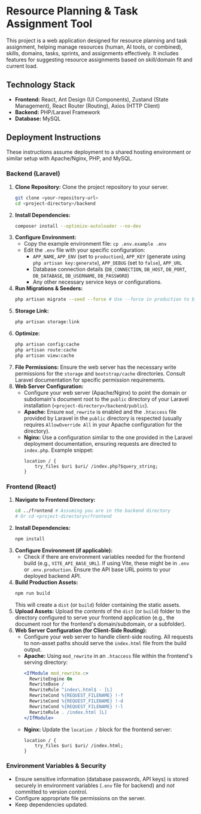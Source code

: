 # Resource Planning & Task Assignment Tool

This project is a web application designed for resource planning and task assignment, helping manage resources (human, AI tools, or combined), skills, domains, tasks, sprints, and assignments effectively. It includes features for suggesting resource assignments based on skill/domain fit and current load.

## Technology Stack

*   **Frontend:** React, Ant Design (UI Components), Zustand (State Management), React Router (Routing), Axios (HTTP Client)
*   **Backend:** PHP/Laravel Framework
*   **Database:** MySQL

## Deployment Instructions

These instructions assume deployment to a shared hosting environment or similar setup with Apache/Nginx, PHP, and MySQL.

### Backend (Laravel)

1.  **Clone Repository:** Clone the project repository to your server.
    ```bash
    git clone <your-repository-url>
    cd <project-directory>/backend
    ```
2.  **Install Dependencies:**
    ```bash
    composer install --optimize-autoloader --no-dev
    ```
3.  **Configure Environment:**
    *   Copy the example environment file: `cp .env.example .env`
    *   Edit the `.env` file with your specific configuration:
        *   `APP_NAME`, `APP_ENV` (set to `production`), `APP_KEY` (generate using `php artisan key:generate`), `APP_DEBUG` (set to `false`), `APP_URL`
        *   Database connection details (`DB_CONNECTION`, `DB_HOST`, `DB_PORT`, `DB_DATABASE`, `DB_USERNAME`, `DB_PASSWORD`)
        *   Any other necessary service keys or configurations.
4.  **Run Migrations & Seeders:**
    ```bash
    php artisan migrate --seed --force # Use --force in production to bypass confirmation
    ```
5.  **Storage Link:**
    ```bash
    php artisan storage:link
    ```
6.  **Optimize:**
    ```bash
    php artisan config:cache
    php artisan route:cache
    php artisan view:cache
    ```
7.  **File Permissions:** Ensure the web server has the necessary write permissions for the `storage` and `bootstrap/cache` directories. Consult Laravel documentation for specific permission requirements.
8.  **Web Server Configuration:**
    *   Configure your web server (Apache/Nginx) to point the domain or subdomain's document root to the `public` directory of your Laravel installation (`<project-directory>/backend/public`).
    *   **Apache:** Ensure `mod_rewrite` is enabled and the `.htaccess` file provided by Laravel in the `public` directory is respected (usually requires `AllowOverride All` in your Apache configuration for the directory).
    *   **Nginx:** Use a configuration similar to the one provided in the Laravel deployment documentation, ensuring requests are directed to `index.php`. Example snippet:
        ```nginx
        location / {
            try_files $uri $uri/ /index.php?$query_string;
        }
        ```

### Frontend (React)

1.  **Navigate to Frontend Directory:**
    ```bash
    cd ../frontend # Assuming you are in the backend directory
    # Or cd <project-directory>/frontend
    ```
2.  **Install Dependencies:**
    ```bash
    npm install
    ```
3.  **Configure Environment (if applicable):**
    *   Check if there are environment variables needed for the frontend build (e.g., `VITE_API_BASE_URL`). If using Vite, these might be in `.env` or `.env.production`. Ensure the API base URL points to your deployed backend API.
4.  **Build Production Assets:**
    ```bash
    npm run build
    ```
    This will create a `dist` (or `build`) folder containing the static assets.
5.  **Upload Assets:** Upload the *contents* of the `dist` (or `build`) folder to the directory configured to serve your frontend application (e.g., the document root for the frontend's domain/subdomain, or a subfolder).
6.  **Web Server Configuration (for Client-Side Routing):**
    *   Configure your web server to handle client-side routing. All requests to non-asset paths should serve the `index.html` file from the build output.
    *   **Apache:** Using `mod_rewrite` in an `.htaccess` file within the frontend's serving directory:
        ```apache
        <IfModule mod_rewrite.c>
          RewriteEngine On
          RewriteBase /
          RewriteRule ^index\.html$ - [L]
          RewriteCond %{REQUEST_FILENAME} !-f
          RewriteCond %{REQUEST_FILENAME} !-d
          RewriteCond %{REQUEST_FILENAME} !-l
          RewriteRule . /index.html [L]
        </IfModule>
        ```
    *   **Nginx:** Update the `location /` block for the frontend server:
        ```nginx
        location / {
            try_files $uri $uri/ /index.html;
        }
        ```

### Environment Variables & Security

*   Ensure sensitive information (database passwords, API keys) is stored securely in environment variables (`.env` file for backend) and *not* committed to version control.
*   Configure appropriate file permissions on the server.
*   Keep dependencies updated.